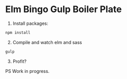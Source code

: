 # Elm Bingo Gulp Boiler Plate

1. Install packages:
```bash
npm install
```

2. Compile and watch elm and sass
```bash
gulp
```
3. Profit?

PS Work in progress.